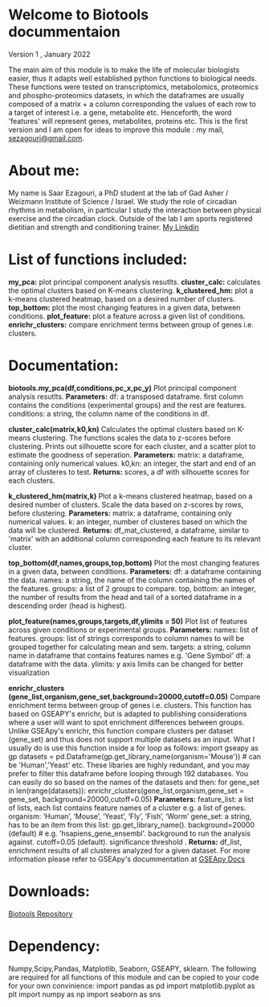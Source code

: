 # Welcome to Biotools docummentaion
Version 1 , January 2022

The main aim of this module is to make the life of molecular biologists easier, thus it adapts well established python functions to biological needs.
These functions were tested on transcriptomics, metabolomics, proteomics and phospho-proteomics datasets, in which the dataframes are usually composed of a matrix + a column corresponding the values of each row to a target of interest i.e. a gene, metabolite etc. Henceforth, the word 'features' will represent genes, metabolites, proteins etc.
This is the first version and I am open for ideas to improve this module : my mail, sezagouri@gmail.com.

# About me:
My name is Saar Ezagouri, a PhD student at the lab of Gad Asher / Weizmann Institute of Science / Israel. 
We study the role of circadian rhythms in metabolism, in particular I study the interaction between physical exercise and the circadian clock.
Outside of the lab I am sports registered dietitian and strength and conditioning trainer.
<a href="linkedin.com/in/saar-ezagouri-959a8b1a8"> My Linkdin </a>

# List of functions included:
**my_pca:** plot principal component analysis resutlts.
**cluster_calc:** calculates the optimal clusters based on K-means clustering.
**k_clustered_hm:** plot a k-means clustered heatmap, based on a desired number of clusters.
**top_bottom:** plot the most changing features in a given data, between conditions.
**plot_feature:** plot a feature across a given list of conditions.
**enrichr_clusters:** compare enrichment terms between group of genes i.e. clusters.

# Documentation:
**biotools.my_pca(df,conditions,pc_x,pc_y)**
Plot principal component analysis resutlts.
**Parameters:** df: a transposed dataframe. first column contains the conditions (experimental groups) and the rest are features.
                conditions: a string, the column name of the conditions in df.

**cluster_calc(matrix,k0,kn)** 
Calculates the optimal clusters based on K-means clustering. The functions scales the data to z-scores before clustering.
Prints out silhouette score for each cluster, and a scatter plot to estimate the goodness of seperation.
**Parameters:** matrix: a dataframe, containing only numerical values.
                k0,kn: an integer, the start and end of an array of clusteres to test.
**Returns:** scores, a df with silhouette scores for each clusters.

**k_clustered_hm(matrix,k)** 
Plot a k-means clustered heatmap, based on a desired number of clusters.
Scale the data based on z-scores by rows, before clustering.
**Parameters:** matrix: a dataframe, containing only numerical values.
                k: an integer, number of clusteres based on which the data will be clustered.
**Returns:** df_mat_clustered, a dataframe, similar to 'matrix' with an additional column corresponding each feature to its relevant cluster.

**top_bottom(df,names,groups,top,bottom)** 
Plot the most changing features in a given data, between conditions.
**Parameters:** df: a dataframe containing the data.
                names: a string, the name of the column containing the names of the features.
                groups: a list of 2 groups to compare.
                top, bottom: an integer, the number of results from the head and tail of a sorted dataframe in a descending order (head is highest).

**plot_feature(names,groups,targets,df,ylimits = 50)** 
Plot list of features across given conditions or experimental groups.
**Parameters:** names: list of features.
                groups: list of strings corresponds to column names to will be grouped together for calculating mean and sem.
                targets: a string, column name in dataframe that contains features names e.g. 'Gene Symbol' 
                df: a dataframe with the data.
                ylimits: y axis limits can be changed for better visualization
                
**enrichr_clusters (gene_list,organism,gene_set,background=20000,cutoff=0.05)** 
Compare enrichment terms between group of genes i.e. clusters.
This function has based on GSEAPY's enrichr, but is adapted to publishing considerations where a user will want to spot enrichment differences between groups.
Unlike GSEApy's enrichr, this function compare clusters per dataset (gene_set) and thus does not support multiple datasets as an input. What I usually do is use this function inside a for loop as follows:
import gseapy as gp
datasets = pd.Dataframe(gp.get_library_name(organism='Mouse')) # can be 'Human','Yeast' etc.
These libaries are highly redundant, and you may prefer to filter this dataframe before looping through 192 databases. You can easily do so based on the names of the datasets and then:
for gene_set in len(range(datasets)):
  enrichr_clusters(gene_list,organism,gene_set = gene_set, background=20000,cutoff=0.05)
**Parameters:** feature_list: a list of lists, each list contains feature names of a cluster e.g. a list of genes.
                organism: ‘Human’, ‘Mouse’, ‘Yeast’, ‘Fly’, ‘Fish’, ‘Worm’ 
                gene_set: a string, has to be an item from this list: gp.get_library_name().
                background=20000 (default) # e.g. 'hsapiens_gene_ensembl'. background to run the analysis against.
                cutoff=0.05 (default). significance threshold .
**Returns:** df_list, enrichment results of all clusteres analyzed for a given dataset.
For more information please refer to GSEApy's docummentation at <a href="https://gseapy.readthedocs.io/en/latest/gseapy_example.html#2.-Enrichr-Example"> GSEApy Docs </a>

# Downloads:
<a href="https://gseapy.readthedocs.io/en/latest/gseapy_example.html#2.-Enrichr-Example"> Biotools Repository </a>
# Dependency:
Numpy,Scipy,Pandas, Matplotlib, Seaborn, GSEAPY, sklearn.
The following are required for all functions of this module and can be copied to your code for your own convinience:
import pandas as pd
import matplotlib.pyplot as plt
import numpy as np
import seaborn as sns





